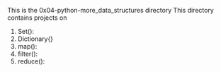 This is the 0x04-python-more_data_structures directory
This directory contains projects on 
1. Set():
2. Dictionary{}
3. map():
4. filter():
5. reduce():
